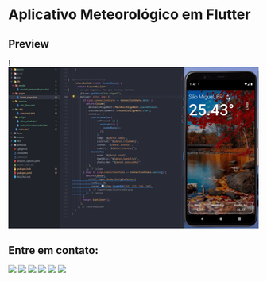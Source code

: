 # Aplicativo Meteorológico em Flutter
## Preview
 !![snackbar](https://github.com/juniornsantos/flutter_timer/blob/main/flutter_timer.gif)
## Entre em contato:
 <a href="https://www.youtube.com/channel/UCEN2fbimCETkUNE4Y8Tg6Dw" target="_blank"><img src="https://img.shields.io/badge/YouTube-FF0000?style=for-the-badge&logo=youtube&logoColor=white" target="_blank"></a>
  <a href="https://www.instagram.com/jr.nogueira_/" target="_blank"><img src="https://img.shields.io/badge/-Instagram-%23E4405F?style=for-the-badge&logo=instagram&logoColor=white" target="_blank"></a>
 <a href="discordapp.com/users/Júnior Nogueira#7458" target="_blank"><img src="https://img.shields.io/badge/Discord-7289DA?style=for-the-badge&logo=discord&logoColor=white" target="_blank"></a> 
  <a href = "mailto:frjuniornogueira1@gmail.com"><img src="https://img.shields.io/badge/-Email-%23333?style=for-the-badge&logo=icloud&logoColor=white" target="_blank"></a>
  <a href = "https://api.whatsapp.com/send?phone=5588998686890"><img src="https://img.shields.io/badge/WhatsApp-25D366?style=for-the-badge&logo=whatsapp&logoColor=white" target="_blank"></a>
 <a href = "https://t.me/JuniorNogueira"><img src="https://img.shields.io/badge/Telegram-2CA5E0?style=for-the-badge&logo=telegram&logoColor=white" target="_blank"></a>
